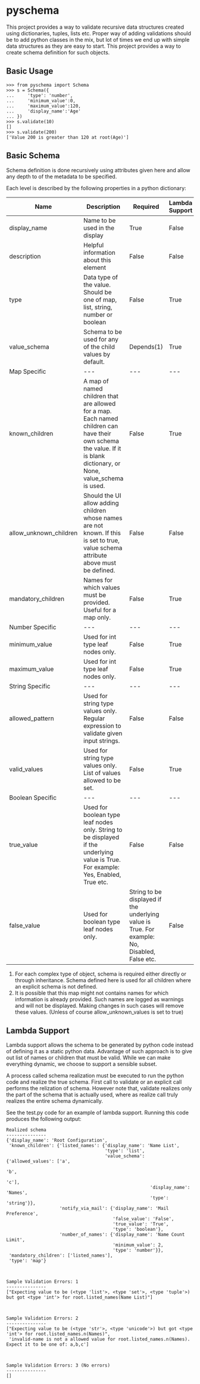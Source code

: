 pyschema
========

This project provides a way to validate recursive data structures created using
dictionaries, tuples, lists etc.  Proper way of adding validations should be
to add python classes in the mix, but lot of times we end up with simple data
structures as they are easy to start.  This project provides a way to create
schema definition for such objects. 

Basic Usage
------------
```
>>> from pyschema import Schema
>>> s = Schema({
...     'type': 'number',
...     'minimum_value':0,
...     'maximum_value':120,
...     'display_name':'Age'
... })
>>> s.validate(10)
[]
>>> s.validate(200)
['Value 200 is greater than 120 at root(Age)']

```


Basic Schema
------------

Schema definition is done recursively using attributes given here and allow any depth to of the metadata to be specified.  

Each level is described by the following properties in a python dictionary:

| Name | Description | Required | Lambda Support | Default |
| ---- | ---- | ---- | ---- | ---- |
| display_name | Name to be used in the display | True | False | n/a |
| description | Helpful information about this element | False | False | Blank string |
| type | Data type of the value. Should be one of map, list, string, number or boolean | False | True | n/a |
| value_schema | Schema to be used for any of the child values by default. | Depends(1) | True | n/a |
| Map Specific | --- | --- | --- | --- |
| known_children | A map of named children that are allowed for a map.  Each named children can have their own schema the value. If it is blank dictionary, or None, value_schema is used. | False | True | Blank Map | 
| allow_unknown_children | Should the UI allow adding children whose names are not known.  If this is set to true, value schema attribute above must be defined. | False | False | False |
| mandatory_children | Names for which values must be provided.  Useful for a map only.	| False | True | No Restrictions | 
| Number Specific | --- | --- | --- | --- |
| minimum_value | Used for int type leaf nodes only. | False | True | No Limit |
| maximum_value	| Used for int type leaf nodes only.| False | True | No Limit | 
| String Specific | --- | --- | --- | --- |
| allowed_pattern | Used for string type values only.  Regular expression to validate given input strings. | False | False | No restrictions |
| valid_values | Used for string type values only.  List of values allowed to be set. | False | True | No restrictions | 
| Boolean Specific | --- | --- | --- | --- |
| true_value | Used for boolean type leaf nodes only.  String to be displayed if the underlying value is True. For example: Yes, Enabled, True etc. | False | False | True |
| false_value | Used for boolean type leaf nodes only. | String to be displayed if the underlying value is True. For example: No, Disabled, False etc. | False | False | True |


1. For each complex type of object, schema is required either directly or through inheritance.  Schema defined here is used for all children where an explicit schema is not defined.
2. It is possible that this map might not contains names for which information is already provided.  Such names are logged as warnings and will not be displayed.  Making changes in such cases will remove these values.  (Unless of course allow_unknown_values is set to true)

Lambda Support
--------------

Lambda support allows the schema to be generated by python code instead of defining it as a static
python data. Advantage of such approach is to give out list of names or children that must be valid.
While we can make everything dynamic, we choose to support a sensible subset.

A process called schema realization must be executed to run the python code and realize
the true schema. First call to validate or an explicit call performs the relization of schema.
However note that, validate realizes only the part of the schema that is actually used, where as realize
call truly realizes the entire schema dynamically.

See the test.py code for an example of lambda support. Running this code produces the following output:

```
Realized schema
---------------
{'display_name': 'Root Configuration',
 'known_children': {'listed_names': {'display_name': 'Name List',
                                     'type': 'list',
                                     'value_schema': {'allowed_values': ['a',
                                                                         'b',
                                                                         'c'],
                                                      'display_name': 'Names',
                                                      'type': 'string'}},
                    'notify_via_mail': {'display_name': 'Mail Preference',
                                        'false_value': 'False',
                                        'true_value': 'True',
                                        'type': 'boolean'},
                    'number_of_names': {'display_name': 'Name Count Limit',
                                        'minimum_value': 2,
                                        'type': 'number'}},
 'mandatory_children': ['listed_names'],
 'type': 'map'}



Sample Validation Errors: 1
---------------
["Expecting value to be (<type 'list'>, <type 'set'>, <type 'tuple'>) but got <type 'int'> for root.listed_names(Name List)"]



Sample Validation Errors: 2
---------------
["Expecting value to be (<type 'str'>, <type 'unicode'>) but got <type 'int'> for root.listed_names.n(Names)",
 'invalid-name is not a allowed value for root.listed_names.n(Names). Expect it to be one of: a,b,c']



Sample Validation Errors: 3 (No errors)
---------------
[]
```

